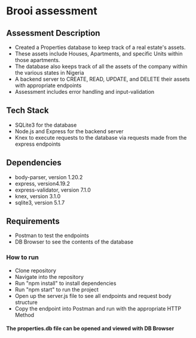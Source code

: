 # Brooi assessment

## Assessment Description
- Created a Properties database to keep track of a real estate's assets.
- These assets include Houses, Apartments, and specific Units within those apartments.
- The database also keeps track of all the assets of the company within the various states in Nigeria
- A backend server to CREATE, READ, UPDATE, and DELETE their assets with appropriate endpoints
- Assessment includes error handling and input-validation

## Tech Stack
- SQLite3 for the database
- Node.js and Express for the backend server
- Knex to execute requests to the database via requests made from the express endpoints

## Dependencies
- body-parser, version 1.20.2
- express, version4.19.2
- express-validator, version 7.1.0
- knex, version 3.1.0
- sqlite3, version 5.1.7

## Requirements
- Postman to test the endpoints
- DB Browser to see the contents of the database

### How to run
- Clone repository
- Navigate into the repository 
- Run "npm install" to install dependencies
- Run "npm start" to run the project
- Open up the server.js file to see all endpoints and request body structure
- Copy the endpoint into Postman and run with the appropriate HTTP Method

#### The properties.db file can be opened and viewed with DB Browser
